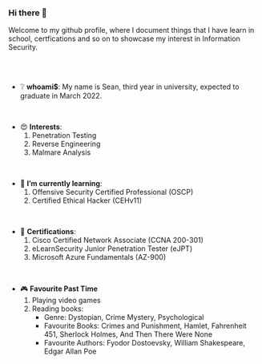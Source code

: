 ### Hi there 👋
Welcome to my github profile, where I document things that I have learn in school, certfications and so on to showcase my interest in Information Security.

<!--
**Sean8069/Sean8069** is a ✨ _special_ ✨ repository because its `README.md` (this file) appears on your GitHub profile.

Here are some ideas to get you started:

- 🔭 I’m currently working on ...
- 🌱 I’m currently learning ...
- 👯 I’m looking to collaborate on ...
- 🤔 I’m looking for help with ...
- 💬 Ask me about ...
- 📫 How to reach me: ...
- 😄 Pronouns: ...
- ⚡ Fun fact: ...
-->
<br>
<br>

* :grey_question: **whoami$**: My name is Sean, third year in university, expected to graduate in March 2022.
<br>

* :heart_eyes: **Interests**:
  1. Penetration Testing
  2. Reverse Engineering
  3. Malmare Analysis
<br>

* 🌱 **I’m currently learning**:
  1. Offensive Security Certified Professional (OSCP)
  2. Certified Ethical Hacker (CEHv11)
  
<br>

* :page_facing_up: **Certifications**:
  1. Cisco Certified Network Associate (CCNA 200-301)
  2. eLearnSecurity Junior Penetration Tester (eJPT)
  3. Microsoft Azure Fundamentals (AZ-900)
<br>


* :video_game: **Favourite Past Time**
  1. Playing video games
  2. Reading books:
      - Genre: Dystopian, Crime Mystery, Psychological
      - Favourite Books: Crimes and Punishment, Hamlet, Fahrenheit 451, Sherlock Holmes, And Then There Were None
      - Favourite Authors: Fyodor Dostoevsky, William Shakespeare, Edgar Allan Poe

                          

